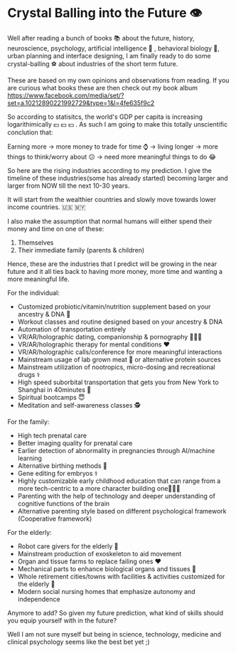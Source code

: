 # Crystal Balling into the Future 👁 


Well after reading a bunch of books 📚 about the future, history, neuroscience, psychology, artificial intelligence 🤖 , behavioral biology 🐰, urban planning and interface designing, I am finally ready to do some crystal-balling ⚽ about industries of the short term future. 

These are based on my own opinions and observations from reading.  If you are curious what books these are then check out my book album https://www.facebook.com/media/set/?set=a.10212890221992729&type=1&l=4fe635f9c2

So according to statisitcs, the world's GDP per capita is increasing logarithimically 💵 💵 💵 .  As such I am going to make this totally unscientific conclution that:

Earning more -> more money to trade for time ⌚ -> living longer -> more things to think/worry about 😕 -> need more meaningful things to do 😂 

So here are the rising industries according to my prediction.  I give the timeline of these industries(some has already started) becoming larger and larger from NOW till the next 10-30 years. 

It will start from the wealthier countries and slowly move towards lower income countries. 🇺🇸 🇲🇾 

I also make the assumption that normal humans will either spend their money and time on one of these:

1) Themselves 
2) Their immediate family (parents & children)

Hence, these are the industries that I predict will be growing in the near future and it all ties back to having more money, more time and wanting a more meaningful life.

For the individual:

- Customized probiotic/vitamin/nutrition supplement based on your ancestry & DNA 🍏 
- Workout classes and routine designed based on your ancestry & DNA
- Automation of transportation entirely  
- VR/AR/holographic dating, companionship & pornography 👭👬👫
- VR/AR/holographic therapy for mental conditions ♥️
- VR/AR/holographic calls/conference for more meaningful interactions 
- Mainstream usage of lab grown meat 🍖 or alternative protein sources
- Mainstream utilization of nootropics, micro-dosing and recreational drugs ⚕ 
- High speed suborbital transportation that gets you from New York to Shanghai in 40minutes 🚀 
- Spiritual bootcamps 😇
- Meditation and self-awareness classes 🕵️

For the family:

- High tech prenatal care
- Better imaging quality for prenatal care
- Earlier detection of abnormality in pregnancies through AI/machine learning
- Alternative birthing methods 👶 
- Gene editing for embryos ⚕️
- Highly customizable early childhood education that can range from a more tech-centric to a more character building one👱👦👶
- Parenting with the help of technology and deeper understanding of cognitive functions of the brain
- Alternative parenting style based on different psychological framework (Cooperative framework) 

For the elderly:

- Robot care givers for the elderly 🤖 
- Mainstream production of exoskeleton to aid movement
- Organ and tissue farms to replace failing ones ♥ 
- Mechanical parts to enhance biological organs and tissues 🚙 
- Whole retirement cities/towns with facilities & activities customized for the elderly 🎄 
- Modern social nursing homes that emphasize autonomy and independence

Anymore to add?  So given my future prediction, what kind of skills should you equip yourself with in the future?

Well I am not sure myself but being in science, technology, medicine and clinical psychology seems like the best bet yet ;)
